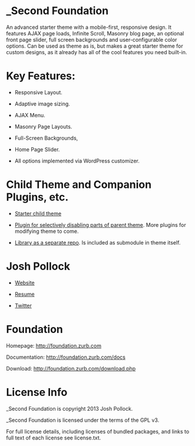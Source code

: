 _Second Foundation
==================
An advanced starter theme with a mobile-first, responsive design. It features AJAX page loads, Infinite Scroll, Masonry blog page, an optional front page slider, full screen backgrounds and user-configurable color options. Can be used as theme as is, but makes a great starter theme for custom designs, as it already has all of the cool features you need built-in.

Key Features:
============
* Responsive Layout.

* Adaptive image sizing.

* AJAX Menu.

* Masonry Page Layouts.

* Full-Screen Backgrounds,

* Home Page Slider.

* All options implemented via WordPress customizer.

Child Theme and Companion Plugins, etc.
========================================
* [Starter child theme](https://github.com/Shelob9/second_speaker)

* [Plugin for selectively disabling parts of parent theme](https://github.com/Shelob9/the-great-deactivator). More plugins for modifying theme to come.

* [Library as a separate repo](https://github.com/Shelob9/_sf_lib). Is included as submodule in theme itself.

Josh Pollock
============
* [Website](http://ComplexWaveform.com)

* [Resume](http://ComplexWaveform.com/jp/Resume)

* [Twitter](http://twitter.com/Josh412)

Foundation
==========
Homepage:      http://foundation.zurb.com

Documentation: http://foundation.zurb.com/docs

Download:      http://foundation.zurb.com/download.php


License Info
============
_Second Foundation is copyright 2013 Josh Pollock.

_Second Foundation is licensed under the terms of the GPL v3.

For full license details, including licenses of bundled packages, and links to full text of each license see license.txt.
